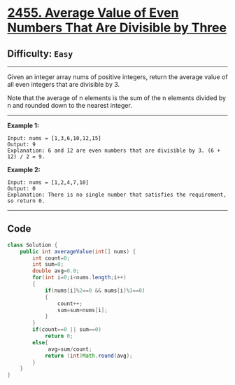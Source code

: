 # [2455. Average Value of Even Numbers That Are Divisible by Three](https://leetcode.com/contest/weekly-contest-317/problems/average-value-of-even-numbers-that-are-divisible-by-three/)
## **Difficulty:**  `Easy`

---

Given an integer array nums of positive integers, return the average value of all even integers that are divisible by 3.

Note that the average of n elements is the sum of the n elements divided by n and rounded down to the nearest integer.

---

**Example 1:**
```
Input: nums = [1,3,6,10,12,15]
Output: 9
Explanation: 6 and 12 are even numbers that are divisible by 3. (6 + 12) / 2 = 9.
```

**Example 2:**
```
Input: nums = [1,2,4,7,10]
Output: 0
Explanation: There is no single number that satisfies the requirement, so return 0.
```
---

## Code

```java
class Solution {
    public int averageValue(int[] nums) {
        int count=0;
        int sum=0;
        double avg=0.0;
        for(int i=0;i<nums.length;i++)
        {
            if(nums[i]%2==0 && nums[i]%3==0)
            {
                count++;
                sum=sum+nums[i];
            }
        }
        if(count==0 || sum==0)
            return 0;
        else{
             avg=sum/count;
            return (int)Math.round(avg);
        }
    }
}

